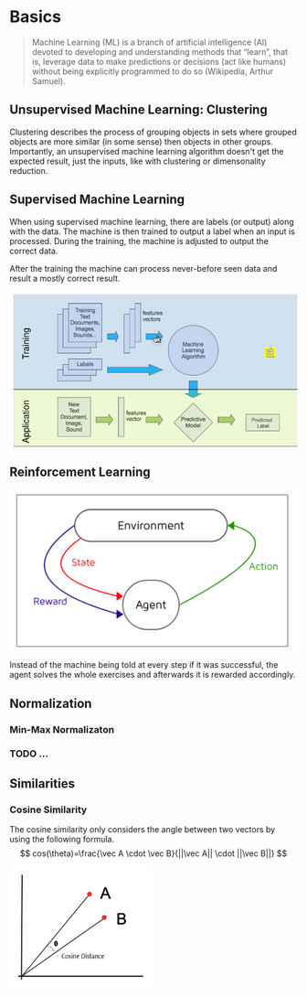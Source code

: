# Basics

> Machine Learning (ML) is a branch of artificial intelligence (AI) devoted to developing and understanding methods that “learn”, that is, leverage data to make predictions or decisions (act like humans) without being explicitly programmed to do so (Wikipedia, Arthur Samuel).

## Unsupervised Machine Learning: Clustering

Clustering describes the process of grouping objects in sets where grouped objects are more similar (in some sense) then objects in other groups. Importantly, an unsupervised machine learning algorithm doesn't get the expected result, just the inputs, like with clustering or dimensonality reduction.

## Supervised Machine Learning

When using supervised machine learning, there are labels (or output) along with the data. The machine is then trained to output a label when an input is processed. During the training, the machine is adjusted to output the correct data.

After the training the machine can process never-before seen data and result a mostly correct result.

![image-20230220123655469](res/Basics/image-20230220123655469.png)

## Reinforcement Learning

![image-20230220124352056](res/Basics/image-20230220124352056.png)

Instead of the machine being told at every step if it was successful, the agent solves the whole exercises and afterwards it is rewarded accordingly.

## Normalization

### Min-Max Normalizaton

### TODO ...

## Similarities

### Cosine Similarity

The cosine similarity only considers the angle between two vectors by using the following formula.
$$
cos(\theta)=\frac{\vec A \cdot \vec B}{||\vec A|| \cdot ||\vec B||}
$$


![image-20230306122500558](res/Basics/image-20230306122500558.png)

